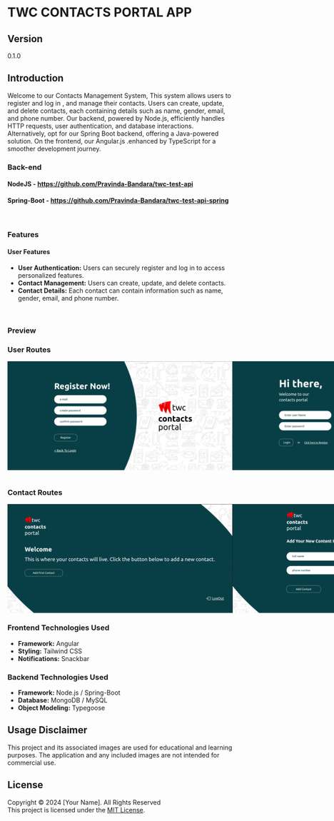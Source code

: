 # TWC CONTACTS PORTAL APP

## Version
0.1.0

## Introduction

Welcome to our Contacts Management System, This system allows users to register and log in , and manage their contacts. Users can create, update, and delete contacts, each containing details such as name, gender, email, and phone number. Our backend, powered by Node.js, efficiently handles HTTP requests, user authentication, and database interactions. Alternatively, opt for our Spring Boot backend, offering a Java-powered solution. On the frontend, our Angular.js .enhanced by TypeScript for a smoother development journey.

### Back-end 
#### NodeJS      - https://github.com/Pravinda-Bandara/twc-test-api
#### Spring-Boot - https://github.com/Pravinda-Bandara/twc-test-api-spring



</br>

### Features

#### User Features
- **User Authentication:** Users can securely register and log in to access personalized features.
- **Contact Management:** Users can create, update, and delete contacts.
- **Contact Details:** Each contact can contain information such as name, gender, email, and phone number.

</br>

### Preview
### User Routes
<div style="display: flex; justify-content: space-between;">
  <img src="./src/assets/screenshots/RegisterPage.png" alt="Screenshot" >
  <img src="./src/assets/screenshots/Login.png" alt="Screenshot" >
</div>

</br>


### Contact Routes
<div style="display: flex; justify-content: space-between;">
  <img src="./src/assets/screenshots/WelcomePage.png" alt="Screenshot" >
  <img src="./src/assets/screenshots/addNewContact.png" alt="Screenshot" >
  <img src="./src/assets/screenshots/ContactList.png" alt="Screenshot" >
  <img src="./src/assets/screenshots/EditContact.png" alt="Screenshot" >
  <img src="./src/assets/screenshots/DeleteConfirm.png" alt="Screenshot" >


</div>

### Frontend Technologies Used

- **Framework:** Angular
- **Styling:** Tailwind CSS
- **Notifications:** Snackbar

### Backend Technologies Used

- **Framework:** Node.js / Spring-Boot
- **Database:** MongoDB / MySQL
- **Object Modeling:** Typegoose

## Usage Disclaimer

This project and its associated images are used for educational and learning purposes. The application and any included images are not intended for commercial use.

## License

Copyright &copy; 2024 [Your Name]. All Rights Reserved <br>
This project is licensed under the [MIT License](LICENSE.txt).
